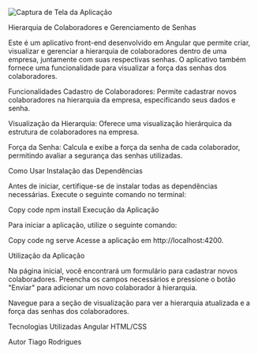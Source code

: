 ![Captura de Tela da Aplicação](assets/screenshot.png)

Hierarquia de Colaboradores e Gerenciamento de Senhas

Este é um aplicativo front-end desenvolvido em Angular que permite criar, visualizar e gerenciar a hierarquia de colaboradores dentro de uma empresa, juntamente com suas respectivas senhas. O aplicativo também fornece uma funcionalidade para visualizar a força das senhas dos colaboradores.

Funcionalidades
Cadastro de Colaboradores: Permite cadastrar novos colaboradores na hierarquia da empresa, especificando seus dados e senha.

Visualização da Hierarquia: Oferece uma visualização hierárquica da estrutura de colaboradores na empresa.

Força da Senha: Calcula e exibe a força da senha de cada colaborador, permitindo avaliar a segurança das senhas utilizadas.

Como Usar
Instalação das Dependências

Antes de iniciar, certifique-se de instalar todas as dependências necessárias. Execute o seguinte comando no terminal:

Copy code
npm install
Execução da Aplicação

Para iniciar a aplicação, utilize o seguinte comando:

Copy code
ng serve
Acesse a aplicação em http://localhost:4200.

Utilização da Aplicação

Na página inicial, você encontrará um formulário para cadastrar novos colaboradores. Preencha os campos necessários e pressione o botão "Enviar" para adicionar um novo colaborador à hierarquia.

Navegue para a seção de visualização para ver a hierarquia atualizada e a força das senhas dos colaboradores.

Tecnologias Utilizadas
Angular
HTML/CSS

Autor
Tiago Rodrigues
